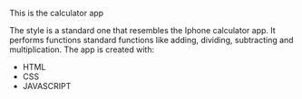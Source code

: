 This is the calculator app

<p>
  The style is a standard one that resembles the Iphone calculator app.
  It performs functions standard functions like adding, dividing, subtracting and multiplication.
  The app is created with:
<ul>
  <li> HTML </li>
  <li> CSS </li>
  <li> JAVASCRIPT </li>
</ul>
</p?
